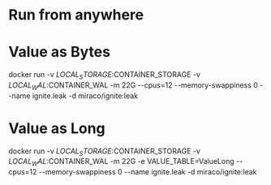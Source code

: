 # Run from anywhere

# Value as Bytes
docker run -v $LOCAL_STORAGE:$CONTAINER_STORAGE -v $LOCAL_WAL:$CONTAINER_WAL -m 22G --cpus=12 --memory-swappiness 0 --name ignite.leak -d miraco/ignite:leak

# Value as Long
docker run -v $LOCAL_STORAGE:$CONTAINER_STORAGE  -v $LOCAL_WAL:$CONTAINER_WAL -m 22G -e VALUE_TABLE=ValueLong --cpus=12 --memory-swappiness 0 --name ignite.leak -d miraco/ignite:leak
